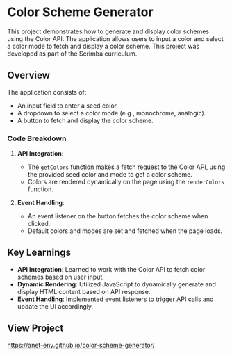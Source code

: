 # Color Scheme Generator

This project demonstrates how to generate and display color schemes using the Color API. The application allows users to input a color and select a color mode to fetch and display a color scheme. This project was developed as part of the Scrimba curriculum.

## Overview

The application consists of:
- An input field to enter a seed color.
- A dropdown to select a color mode (e.g., monochrome, analogic).
- A button to fetch and display the color scheme.

### Code Breakdown

1. **API Integration**: 
   - The `getColors` function makes a fetch request to the Color API, using the provided seed color and mode to get a color scheme.
   - Colors are rendered dynamically on the page using the `renderColors` function.

2. **Event Handling**:
   - An event listener on the button fetches the color scheme when clicked.
   - Default colors and modes are set and fetched when the page loads.

## Key Learnings

- **API Integration**: Learned to work with the Color API to fetch color schemes based on user input.
- **Dynamic Rendering**: Utilized JavaScript to dynamically generate and display HTML content based on API response.
- **Event Handling**: Implemented event listeners to trigger API calls and update the UI accordingly.

## View Project
https://anet-eny.github.io/color-scheme-generator/
